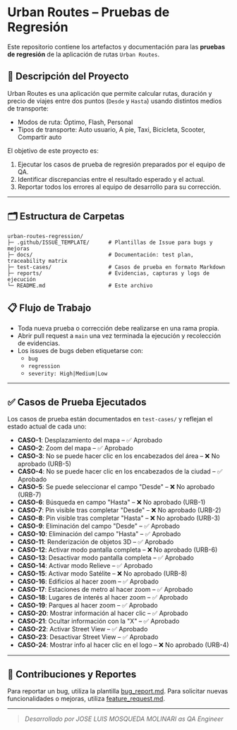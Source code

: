 # Urban Routes – Pruebas de Regresión

Este repositorio contiene los artefactos y documentación para las **pruebas de regresión** de la aplicación de rutas `Urban Routes`.

## 📌 Descripción del Proyecto
Urban Routes es una aplicación que permite calcular rutas, duración y precio de viajes entre dos puntos (`Desde` y `Hasta`) usando distintos medios de transporte:

- Modos de ruta: Óptimo, Flash, Personal
- Tipos de transporte: Auto usuario, A pie, Taxi, Bicicleta, Scooter, Compartir auto

El objetivo de este proyecto es:
1. Ejecutar los casos de prueba de regresión preparados por el equipo de QA.
2. Identificar discrepancias entre el resultado esperado y el actual.
3. Reportar todos los errores al equipo de desarrollo para su corrección.

---

## 🗂 Estructura de Carpetas
```text
urban-routes-regression/
├─ .github/ISSUE_TEMPLATE/      # Plantillas de Issue para bugs y mejoras
├─ docs/                        # Documentación: test plan, traceability matrix
├─ test-cases/                  # Casos de prueba en formato Markdown
├─ reports/                     # Evidencias, capturas y logs de ejecución
└─ README.md                    # Este archivo
```


## 📋 Flujo de Trabajo
- Toda nueva prueba o corrección debe realizarse en una rama propia.
- Abrir pull request a `main` una vez terminada la ejecución y recolección de evidencias.
- Los issues de bugs deben etiquetarse con:
  - `bug`
  - `regression`
  - `severity: High|Medium|Low`

---

## ✅ Casos de Prueba Ejecutados
Los casos de prueba están documentados en `test-cases/` y reflejan el estado actual de cada uno:

- **CASO-1**: Desplazamiento del mapa – ✅ Aprobado
- **CASO-2**: Zoom del mapa – ✅ Aprobado
- **CASO-3**: No se puede hacer clic en los encabezados del área – ❌ No aprobado (URB-5)
- **CASO-4**: No se puede hacer clic en los encabezados de la ciudad – ✅ Aprobado
- **CASO-5**: Se puede seleccionar el campo "Desde" – ❌ No aprobado (URB-7)
- **CASO-6**: Búsqueda en campo "Hasta" – ❌ No aprobado (URB-1)
- **CASO-7**: Pin visible tras completar "Desde" – ❌ No aprobado (URB-2)
- **CASO-8**: Pin visible tras completar "Hasta" – ❌ No aprobado (URB-3)
- **CASO-9**: Eliminación del campo "Desde" – ✅ Aprobado
- **CASO-10**: Eliminación del campo "Hasta" – ✅ Aprobado
- **CASO-11**: Renderización de objetos 3D – ✅ Aprobado
- **CASO-12**: Activar modo pantalla completa – ❌ No aprobado (URB-6)
- **CASO-13**: Desactivar modo pantalla completa – ✅ Aprobado
- **CASO-14**: Activar modo Relieve – ✅ Aprobado
- **CASO-15**: Activar modo Satélite – ❌ No aprobado (URB-8)
- **CASO-16**: Edificios al hacer zoom – ✅ Aprobado
- **CASO-17**: Estaciones de metro al hacer zoom – ✅ Aprobado
- **CASO-18**: Lugares de interés al hacer zoom – ✅ Aprobado
- **CASO-19**: Parques al hacer zoom – ✅ Aprobado
- **CASO-20**: Mostrar información al hacer clic – ✅ Aprobado
- **CASO-21**: Ocultar información con la "X" – ✅ Aprobado
- **CASO-22**: Activar Street View – ✅ Aprobado
- **CASO-23**: Desactivar Street View – ✅ Aprobado
- **CASO-24**: Mostrar info al hacer clic en el logo – ❌ No aprobado (URB-4)

---

## 📝 Contribuciones y Reportes
Para reportar un bug, utiliza la plantilla [bug_report.md](.github/ISSUE_TEMPLATE/bug_report.md). Para solicitar nuevas funcionalidades o mejoras, utiliza [feature_request.md](.github/ISSUE_TEMPLATE/feature_request.md).

---

> _Desarrollado por JOSE LUIS MOSQUEDA MOLINARI as QA Engineer_
